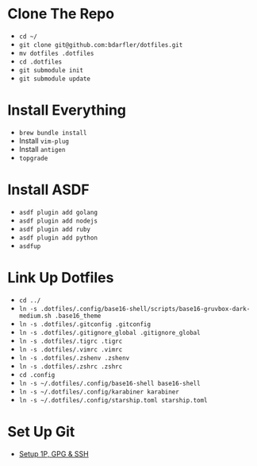 # Clone The Repo
- `cd ~/`
- `git clone git@github.com:bdarfler/dotfiles.git`
- `mv dotfiles .dotfiles`
- `cd .dotfiles`
- `git submodule init`
- `git submodule update`

# Install Everything
- `brew bundle install`
- Install `vim-plug`
- Install `antigen`
- `topgrade`

# Install ASDF
- `asdf plugin add golang`
- `asdf plugin add nodejs`
- `asdf plugin add ruby`
- `asdf plugin add python`
- `asdfup`

# Link Up Dotfiles
- `cd ../`
- `ln -s .dotfiles/.config/base16-shell/scripts/base16-gruvbox-dark-medium.sh .base16_theme`
- `ln -s .dotfiles/.gitconfig .gitconfig`
- `ln -s .dotfiles/.gitignore_global .gitignore_global`
- `ln -s .dotfiles/.tigrc .tigrc`
- `ln -s .dotfiles/.vimrc .vimrc`
- `ln -s .dotfiles/.zshenv .zshenv`
- `ln -s .dotfiles/.zshrc .zshrc`
- `cd .config`
- `ln -s ~/.dotfiles/.config/base16-shell base16-shell`
- `ln -s ~/.dotfiles/.config/karabiner karabiner`
- `ln -s ~/.dotfiles/.config/starship.toml starship.toml`

# Set Up Git
- [Setup 1P, GPG & SSH](https://developer.1password.com/docs/ssh)
